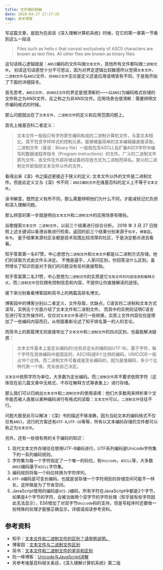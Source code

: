 ```yaml
---
title: 文件编码探幽
date: 2018-03-27 17:17:25
tags: 技术博客
---
```

写这篇文章，是因为在阅读《深入理解计算机系统》时候，在它的第一章第一节看到这么一段话
> Files such as hello.c that consist exclusively of ASCII characters are known as text files. All other files are known as binary files.

这句话核心逻辑就是：`ANSI`编码的文件叫做`文本文件`，其他所有文件都叫做`二进制文件`。
初读这句话感觉十分不可思议，因为对界定逻辑比较敏感所以觉得`文本文件`、`二进制文件`与`ANSI`文件、`非ANSI文件`无论是定义还是应用语境皆有不同，于是我开始了下面的详细探寻。

首先思考，`ANSI文件`、`非ANSI文件`的界定是很清晰的——以`ANSI`为编码格式存储的文件称之为ANSI文件，反之称之为非ANSI文件。应用场景也很清晰：需要辨明文件编码格式的时候。

那么问题就出在了`文本文件`、`二进制文件`的定义和应用范围问题上。

首先上维基百科二者定义：
> 文本文件一般指只有字符原生编码构成的二进制计算机文件，与富文本相比，其不包含字样样式的控制元素，能够被最简单的文本编辑器直接读取。
> 二进制文件（英语：Binary file）一般指包含ASCLL及扩展ASCII字符中编写的数据或程序指令（Program instructions）的文件。广义的二进制文件即为文件，由文件在外部存储设备的存放方式为二进制而得名。狭义的二进制文件即指除文本文件以外的文件。

看得出来《深》书之描述更接近于狭义的定义: 文本文件以外的文件是二进制文件。但是此定义又与《深》书不同：`ANSI编码文件`在维基百科的定义上不等于`文本文件`。

读书解意，既然定义有所不同，那么需要辨明他们为什么不同，才能减轻记忆负担和深入理解问题。

那么辨意的第一步就是明白`文本文件`和`二进制文件`的应用场景有哪些。

谷歌搜索`文本文件 二进制文件`，以前三个结果进行综合分析。
2018 年 3 月 27 日按照上述关键词以香港谷歌进行检索，返回的前三个结果分别来源于`知乎`，`博客园`，`简书`。
鉴于结果来源社区全都是技术氛围比较浓厚的社区，于是决定都点进去看看。

知乎答案第一名67赞，中心思想为`二进制文件`和`文本文件`都是以二进制方式存储，他们的读取方式由文件头决定。
不愧是逼乎，人家问区别，你回答没什么区别。虽然增长了知识但是对于我们的问题没有任何直接帮助。

知乎答案第二名31赞，中心思想为`二进制文件`的实质是它`含有文件的内容信息和解释方式`，而`二进制文件`仅仅拥有控制信息和内容，不提供让你直接解读的途径。

接下来分别看看博客园和简书上的两篇高排名博文。

博客园中的博客分别以二者定义，文件存取，优缺点，C语言的二进制和文本方式读写，实例五个方面介绍了文本文件和二进制文件。
而其中的实例则证明C语言在进行写文件操作时，仅仅对`文本文件`多进行一些转换，实质上文件内容仅仅是增加了一些编码内容而已，从侧面重新论述了知乎排名第一的人的言论。

而简书上的那篇博文则直接举出了`文本文件`和`二进制文件`的四点区别，也最能解决疑惑：

> 文本文件基本上是定长编码的(也有非定长的编码如UTF-8)，基于字符，每个字符在具体编码中是固定的，ASCII码是8个比特的编码，UNICODE一般占16个比特。而二进制文件可看成是变长编码的，因为是值编码，多少个比特代表一个值，完全由自己决定。

`文本文件`依照字符为单位，大多数为定长编码。而`二进制文件`并不要求依照字符（这体现在前几篇文章中无格式、不存在解释方式等表象上）进行存储。

那么我们可以归纳出`文本文件`和`二进制文件`的使用语境：他们大多数用来辨析某个文件能否被人直接以某种编码进行有格式的读取：`文本文件`可以，`二进制文件`往往不行。

问题大致至此可以解决：《深》书的描述不够准确，因为当前文本的编码格式不仅仅有`ANSI`，流行的方案还有`UTF-8`,`UTF-16`等等，所有以文本编码存储的文件都可以称之为`文本文件`。

另外，还有一些很有用的关于编码的知识：
1. 现代文本文件存储往往使用UTF-8编码进行，UTF系列编码是Unicode字符集下的一系列编码规则。
2. 字符集为每一个字符指定了一个唯一的码位，有`Unicode`，`ASCLL`等，大多数`ANSI`编码基于`ASCLL`字符集。
3. 编码规则将每一个码位转换为字符序列。
4. `UTF-8`编码是可变长编码，也就是说存储一个字符用到的存储空间可能不一样长，这样做是为了节省空间。
5. JavaScript使用的编码是`UCS-2`编码，所有字符在JavaScript中都是2个字节，如果是4个字节的字符，会被当做两个双字节的字符处理（知乎就有些字符因此无法显示），ES6增加了对双字节`Unicode`码的支持，但是写程序时还要做一些特殊的处理才能够正确显示，详细请阅读参考资料。

参考资料
---
* 知乎：[文本文件和二进制文件的区别？请举例说明。](https://www.zhihu.com/question/19971994)
* 博客园：[文本文件与二进制文件区别](http://www.cnblogs.com/zhangjiankun/archive/2011/11/27/2265184.html)
* 简书：[文本文件和二进制文件的差异和区别](https://www.jianshu.com/p/af0b4f8b030e)
* 阮一峰博客：[Unicode与JavaScript详解](http://www.ruanyifeng.com/blog/2014/12/unicode.html)
* 另参考维基百科相关条目，《深入理解计算机系统》第二版